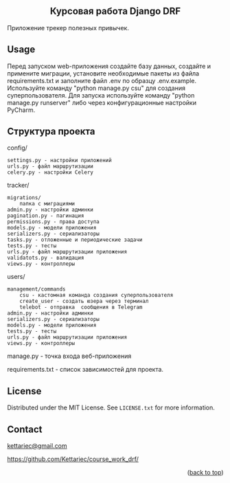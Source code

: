 
<h2 align="center">Курсовая работа Django DRF</h2>

Приложение трекер полезных привычек.


<!-- USAGE EXAMPLES -->
## Usage

Перед запуском web-приложения создайте базу данных, создайте и примените миграции, установите необходимые пакеты из файла requirements.txt и заполните файл .env по образцу .env.example. Используйте команду "python manage.py csu" для создания суперпользователя. Для запуска используйте команду "python manage.py runserver" либо через конфигурационные настройки PyCharm.

## Структура проекта

config/

    settings.py - настройки приложений
    urls.py - файл маршрутизации
    celery.py - настройки Celery

tracker/

    migrations/
        папка с миграциями
    admin.py - настройки админки
    pagination.py - пагинация
    permissions.py - права доступа
    models.py - модели приложения
    serializers.py - сериализаторы
    tasks.py - отложенные и периодические задачи
    tests.py - тесты
    urls.py - файл маршрутизации приложения
    validatots.py - валидация
    views.py - контроллеры

users/

    management/commands
        csu - кастомная команда создания суперпользователя
        create_user - создать юзера через терминал
        telebot - отправка  сообщения в Telegram
    admin.py - настройки админки
    serializers.py - сериализаторы
    models.py - модели приложения
    tests.py - тесты
    urls.py - файл маршрутизации приложения
    views.py - контроллеры

manage.py - точка входа веб-приложения

requirements.txt - список зависимостей для проекта.

<!-- LICENSE -->
## License

Distributed under the MIT License. See `LICENSE.txt` for more information.


<!-- CONTACT -->
## Contact

kettariec@gmail.com

https://github.com/Kettariec/course_work_drf/

<p align="right">(<a href="#readme-top">back to top</a>)</p>